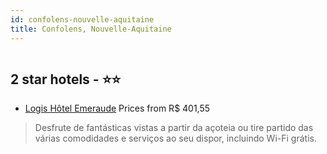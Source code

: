 ```yaml
---
id: confolens-nouvelle-aquitaine
title: Confolens, Nouvelle-Aquitaine
---
```


<center><img src="https://i.travelapi.com/hotels/15000000/14930000/14925700/14925644/e0481b78_z.jpg" alt="" /></center>


##  2 star hotels - ⭐️⭐️

-    [Logis Hôtel Emeraude](https://www.hurb.com/br/aud/https://www.hurb.com/br/hotels/confolens/logis-hotel-emeraude-HT-ZG5J?cmp=18055) Prices from R$ 401,55
   > Desfrute de fantásticas vistas a partir da açoteia ou tire partido das várias comodidades e serviços ao seu dispor, incluindo Wi-Fi grátis.
